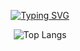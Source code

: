 <div align="center">

  <a href="https://git.io/typing-svg"><img src="https://readme-typing-svg.demolab.com?font=Fira+Code&pause=1000&color=1182F7&center=true&vCenter=true&random=false&width=435&lines=+Hi!+%F0%9F%91%8B+I'm+Juan+Rodriguez%2C+web+developer+%F0%9F%92%BB%F0%9F%9A%80" alt="Typing SVG" /></a>

  ![Top Langs](https://github-readme-stats.vercel.app/api/top-langs/?username=juanert&layout=compact&theme=dark)

</div>
